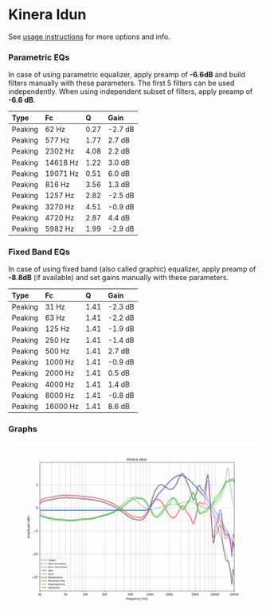 # Kinera Idun
See [usage instructions](https://github.com/jaakkopasanen/AutoEq#usage) for more options and info.

### Parametric EQs
In case of using parametric equalizer, apply preamp of **-6.6dB** and build filters manually
with these parameters. The first 5 filters can be used independently.
When using independent subset of filters, apply preamp of **-6.6 dB**.

| Type    | Fc       |    Q | Gain    |
|:--------|:---------|:-----|:--------|
| Peaking | 62 Hz    | 0.27 | -2.7 dB |
| Peaking | 577 Hz   | 1.77 | 2.7 dB  |
| Peaking | 2302 Hz  | 4.08 | 2.2 dB  |
| Peaking | 14618 Hz | 1.22 | 3.0 dB  |
| Peaking | 19071 Hz | 0.51 | 6.0 dB  |
| Peaking | 816 Hz   | 3.56 | 1.3 dB  |
| Peaking | 1257 Hz  | 2.82 | -2.5 dB |
| Peaking | 3270 Hz  | 4.51 | -0.9 dB |
| Peaking | 4720 Hz  | 2.87 | 4.4 dB  |
| Peaking | 5982 Hz  | 1.99 | -2.9 dB |

### Fixed Band EQs
In case of using fixed band (also called graphic) equalizer, apply preamp of **-8.8dB**
(if available) and set gains manually with these parameters.

| Type    | Fc       |    Q | Gain    |
|:--------|:---------|:-----|:--------|
| Peaking | 31 Hz    | 1.41 | -2.3 dB |
| Peaking | 63 Hz    | 1.41 | -2.2 dB |
| Peaking | 125 Hz   | 1.41 | -1.9 dB |
| Peaking | 250 Hz   | 1.41 | -1.4 dB |
| Peaking | 500 Hz   | 1.41 | 2.7 dB  |
| Peaking | 1000 Hz  | 1.41 | -0.9 dB |
| Peaking | 2000 Hz  | 1.41 | 0.5 dB  |
| Peaking | 4000 Hz  | 1.41 | 1.4 dB  |
| Peaking | 8000 Hz  | 1.41 | -0.8 dB |
| Peaking | 16000 Hz | 1.41 | 8.6 dB  |

### Graphs
![](./Kinera%20Idun.png)